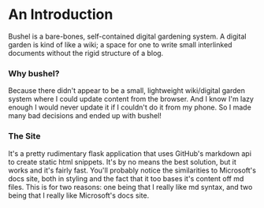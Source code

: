 # An Introduction
Bushel is a bare-bones, self-contained digital gardening system. A digital garden is kind of like a wiki; a space for one to write small interlinked documents without the rigid structure of a blog.

### Why bushel?
Because there didn't appear to be a small, lightweight wiki/digital garden system where I could update content from the browser. And I know I'm lazy enough I would never update it if I couldn't do it from my phone. So I made many bad decisions and ended up with bushel!

### The Site
It's a pretty rudimentary flask application that uses GitHub's markdown api to create static html snippets. It's by no means the best solution, but it works and it's fairly fast.
You'll probably notice the similarities to Microsoft's docs site, both in styling and the fact that it too bases it's content off md files. This is for two reasons: one being that I really like md syntax, and two being that I really like Microsoft's docs site.